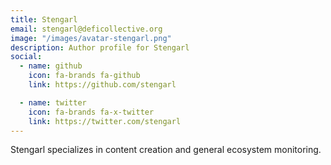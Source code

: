 ```yaml
---
title: Stengarl
email: stengarl@deficollective.org
image: "/images/avatar-stengarl.png"
description: Author profile for Stengarl
social:
  - name: github
    icon: fa-brands fa-github
    link: https://github.com/stengarl

  - name: twitter
    icon: fa-brands fa-x-twitter
    link: https://twitter.com/stengarl
---
```


Stengarl specializes in content creation and general ecosystem monitoring.

